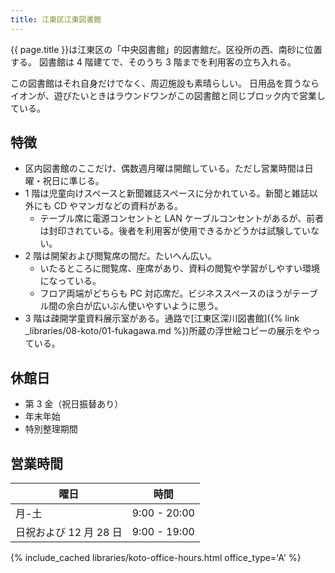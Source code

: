 ```yaml
---
title: 江東区江東図書館
---
```


{{ page.title }}は江東区の「中央図書館」的図書館だ。区役所の西、南砂に位置する。
図書館は 4 階建てで、そのうち 3 階までを利用客の立ち入れる。

この図書館はそれ自身だけでなく、周辺施設も素晴らしい。
日用品を買うならイオンが、遊びたいときはラウンドワンがこの図書館と同じブロック内で営業している。

## 特徴

* 区内図書館のここだけ、偶数週月曜は開館している。ただし営業時間は日曜・祝日に準じる。
* 1 階は児童向けスペースと新聞雑誌スペースに分かれている。新聞と雑誌以外にも CD やマンガなどの資料がある。
  * テーブル席に電源コンセントと LAN ケーブルコンセントがあるが、前者は封印されている。後者を利用客が使用できるかどうかは試験していない。
* 2 階は開架および閲覧席の間だ。たいへん広い。
  * いたるところに閲覧席、座席があり、資料の閲覧や学習がしやすい環境になっている。
  * フロア両端がどちらも PC 対応席だ。ビジネススペースのほうがテーブル間の余白が広いぶん使いやすいように思う。
* 3 階は疎開学童資料展示室がある。通路で[江東区深川図書館]({% link _libraries/08-koto/01-fukagawa.md %})所蔵の浮世絵コピーの展示をやっている。

## 休館日

* 第 3 金（祝日振替あり）
* 年末年始
* 特別整理期間

## 営業時間

| 曜日 | 時間 |
|------|------|
| 月-土 | 9:00 - 20:00 |
| 日祝および 12 月 28 日 | 9:00 - 19:00 |

{% include_cached libraries/koto-office-hours.html office_type='A' %}
